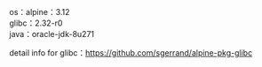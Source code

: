 os：alpine：3.12<br/>
glibc：2.32-r0<br/>
java：oracle-jdk-8u271<br/>

detail info for glibc：https://github.com/sgerrand/alpine-pkg-glibc

